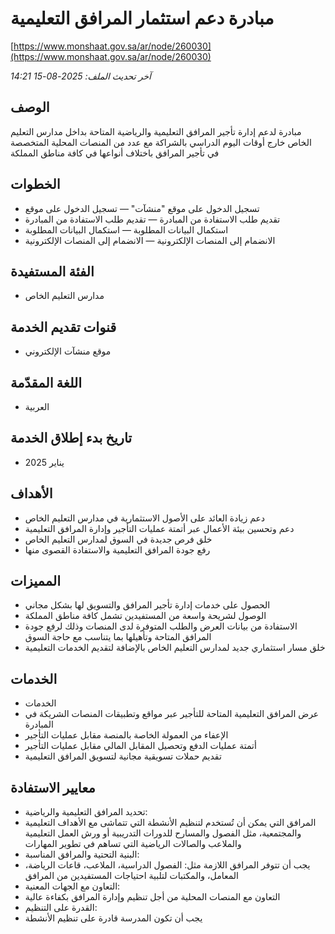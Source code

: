 # مبادرة دعم استثمار المرافق التعليمية
[https://www.monshaat.gov.sa/ar/node/260030](https://www.monshaat.gov.sa/ar/node/260030)

_آخر تحديث الملف: 2025-08-15 14:21_

## الوصف
مبادرة لدعم إدارة تأجير المرافق التعليمية والرياضية المتاحة بداخل مدارس التعليم الخاص خارج أوقات اليوم الدراسي بالشراكة مع عدد من المنصات المحلية المتخصصة في تأجير المرافق باختلاف أنواعها في كافة مناطق المملكة

## الخطوات
- تسجيل الدخول على موقع "منشآت" — تسجيل الدخول على موقع
- تقديم طلب الاستفادة من المبادرة — تقديم طلب الاستفادة من المبادرة
- استكمال البيانات المطلوبة — استكمال البيانات المطلوبة
- الانضمام إلى المنصات الإلكترونية — الانضمام إلى المنصات الإلكترونية

## الفئة المستفيدة
- مدارس التعليم الخاص

## قنوات تقديم الخدمة
- موقع منشآت الإلكتروني

## اللغة المقدّمة
- العربية

## تاريخ بدء إطلاق الخدمة
- يناير 2025

## الأهداف
- دعم زيادة العائد على الأصول الاستثمارية في مدارس التعليم الخاص
- دعم وتحسين بيئة الأعمال عبر أتمتة عمليات التأجير وإدارة المرافق التعليمية
- خلق فرص جديدة في السوق لمدارس التعليم الخاص
- رفع جودة المرافق التعليمية والاستفادة القصوى منها

## المميزات
- الحصول على خدمات إدارة تأجير المرافق والتسويق لها بشكل مجاني
- الوصول لشريحة واسعة من المستفيدين تشمل كافة مناطق المملكة
- الاستفادة من بيانات العرض والطلب المتوفرة لدى المنصات وذلك لرفع جودة المرافق المتاحة وتأهيلها بما يتناسب مع حاجة السوق
- خلق مسار استثماري جديد لمدارس التعليم الخاص بالإضافة لتقديم الخدمات التعليمية

## الخدمات
- الخدمات
- عرض المرافق التعليمية المتاحة للتأجير عبر مواقع وتطبيقات المنصات الشريكة في المبادرة
- الإعفاء من العمولة الخاصة بالمنصة مقابل عمليات التأجير
- أتمتة عمليات الدفع وتحصيل المقابل المالي مقابل عمليات التأجير
- تقديم حملات تسويقية مجانية لتسويق المرافق التعليمية

## معايير الاستفادة
- تحديد المرافق التعليمية والرياضية:
- المرافق التي يمكن أن تُستخدم لتنظيم الأنشطة التي تتماشى مع الأهداف التعليمية والمجتمعية، مثل الفصول والمسارح للدورات التدريبية أو ورش العمل التعليمية والملاعب والصالات الرياضية التي تساهم في تطوير المهارات
- البنية التحتية والمرافق المناسبة:
- يجب أن تتوفر المرافق اللازمة مثل: الفصول الدراسية، الملاعب، قاعات الرياضة، المعامل، والمكتبات لتلبية احتياجات المستفيدين من المرافق
- التعاون مع الجهات المعنية:
- التعاون مع المنصات المحلية من أجل تنظيم وإدارة المرافق بكفاءة عالية
- القدرة على التنظيم:
- يجب أن تكون المدرسة قادرة على تنظيم الأنشطة
